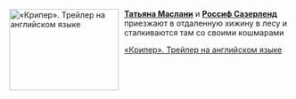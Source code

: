 <!--2025-08-25 11:00:22-->
<div class="yb">
  <div class="rss kino_kino"><a href="https://www.kino-teatr.ru/video/52720/" title="«Крипер». Трейлер на английском языке"><img src="https://www.kino-teatr.ru/video/0/2/52720/poster.jpg" width="196" height="147" align="left" hspace="5" style="margin: 0px 10px 0px 5px" alt="«Крипер». Трейлер на английском языке"/></a><a href=https://www.kino-teatr.ru/kino/acter/w/hollywood/67592/works/ target=_blank><strong>Татьяна Маслани</strong></a> и <a href=https://www.kino-teatr.ru/kino/acter/m/hollywood/52162/bio/ target=_blank><strong>Россиф Сазерленд</strong></a> приезжают в отдаленную хижину в лесу и сталкиваются там со своими кошмарами <p class="titl"><a href="https://www.kino-teatr.ru/video/52720/">«Крипер». Трейлер на английском языке</a></p></div>
</div>
